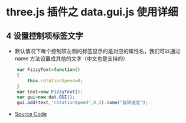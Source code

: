 # three.js 插件之 data.gui.js 使用详细
## 4 设置控制项标签文字
* 默认情况下每个控制项左侧的标签显示的是对应的属性名，我们可以通过 name 方法设置成其他的文字（中文也是支持的）
```javascript
	var FizzyText=function()
	{
		this.rotationSpeed=0;
	}
	var text=new FizzyText();
	var gui=new dat.GUI();
	gui.add(text,'rotationSpeed',0,2).name("旋转速度");
```
* [Source Code](#)
